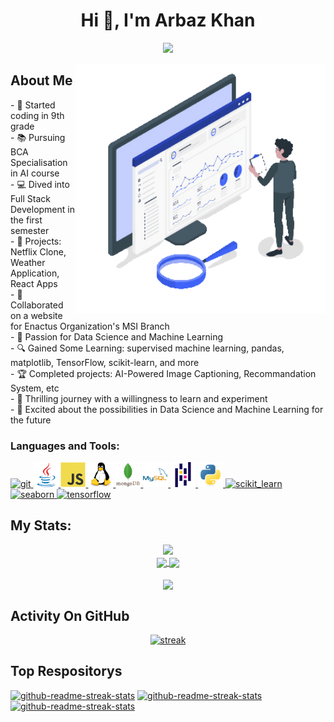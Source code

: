 <!--<img src="https://github.com/Arbazkhan-cs/Arbazkhan-cs/blob/main/banner.gif">-->

<h1 align="center">Hi 👋, I'm Arbaz Khan</h1>
<a href="https://github.com/Arbazkhan-cs">
  <p align="center">
  <img src="https://readme-typing-svg.demolab.com/?lines=A%20Passionate%20Data%20Scienctist%20And%20Machine%20Learning%20Engineer&center=true&width=800&height=40&color=ffffff&vCenter=true&pause=1000&size=25" /> <br> 
  </p>
</a> 

<a href="https://github.com/Arbazkhan-cs">
  <img align="right" alt="Codding" width="400" src="https://github.com/Arbazkhan-cs/Arbazkhan-cs/blob/main/Site-Stats-unscreen.gif">
</a>
<h2>About Me</h2>
- 👦 Started coding in 9th grade <br>
- 📚 Pursuing BCA Specialisation in AI course <br>
- 💻 Dived into Full Stack Development in the first semester <br>
- 🎯 Projects: Netflix Clone, Weather Application, React Apps <br>
- 🤝 Collaborated on a website for Enactus Organization's MSI Branch <br>
- 🧠 Passion for Data Science and Machine Learning <br>
- 🔍 Gained Some Learning: supervised machine learning, pandas, matplotlib, TensorFlow, scikit-learn, and more<br>
- 🏆 Completed projects: AI-Powered Image Captioning, Recommandation System, etc<br>
- 🌟 Thrilling journey with a willingness to learn and experiment <br>
- 🚀 Excited about the possibilities in Data Science and Machine Learning for the future <br>



<h3 align="left">Languages and Tools:</h3>
<p align="left"> <a href="https://git-scm.com/" target="_blank" rel="noreferrer"> <img src="https://www.vectorlogo.zone/logos/git-scm/git-scm-icon.svg" alt="git" width="40" height="40"/> </a> <a href="https://www.java.com" target="_blank" rel="noreferrer"> <img src="https://raw.githubusercontent.com/devicons/devicon/master/icons/java/java-original.svg" alt="java" width="40" height="40"/> </a> <a href="https://developer.mozilla.org/en-US/docs/Web/JavaScript" target="_blank" rel="noreferrer"> <img src="https://raw.githubusercontent.com/devicons/devicon/master/icons/javascript/javascript-original.svg" alt="javascript" width="40" height="40"/> </a> <a href="https://www.linux.org/" target="_blank" rel="noreferrer"> <img src="https://raw.githubusercontent.com/devicons/devicon/master/icons/linux/linux-original.svg" alt="linux" width="40" height="40"/> </a> <a href="https://www.mongodb.com/" target="_blank" rel="noreferrer"> <img src="https://raw.githubusercontent.com/devicons/devicon/master/icons/mongodb/mongodb-original-wordmark.svg" alt="mongodb" width="40" height="40"/> </a> <a href="https://www.mysql.com/" target="_blank" rel="noreferrer"> <img src="https://raw.githubusercontent.com/devicons/devicon/master/icons/mysql/mysql-original-wordmark.svg" alt="mysql" width="40" height="40"/> </a> <a href="https://pandas.pydata.org/" target="_blank" rel="noreferrer"> <img src="https://raw.githubusercontent.com/devicons/devicon/2ae2a900d2f041da66e950e4d48052658d850630/icons/pandas/pandas-original.svg" alt="pandas" width="40" height="40"/> </a> <a href="https://www.python.org" target="_blank" rel="noreferrer"> <img src="https://raw.githubusercontent.com/devicons/devicon/master/icons/python/python-original.svg" alt="python" width="40" height="40"/> </a> <a href="https://scikit-learn.org/" target="_blank" rel="noreferrer"> <img src="https://upload.wikimedia.org/wikipedia/commons/0/05/Scikit_learn_logo_small.svg" alt="scikit_learn" width="40" height="40"/> </a> <a href="https://seaborn.pydata.org/" target="_blank" rel="noreferrer"> <img src="https://seaborn.pydata.org/_images/logo-mark-lightbg.svg" alt="seaborn" width="40" height="40"/> </a> <a href="https://www.tensorflow.org" target="_blank" rel="noreferrer"> <img src="https://www.vectorlogo.zone/logos/tensorflow/tensorflow-icon.svg" alt="tensorflow" width="40" height="40"/> </a> </p>

## My Stats:
<div align="center">
  <a href="https://github.com/Arbazkhan-cs">
  <img height="200px" src="https://github-readme-stats.vercel.app/api?username=Arbazkhan-cs&hide_border=true&show_icons=true&count_private=true&theme=gruvbox&bg_color=151515">
    <br>
    <img align="center" src="http://github-profile-summary-cards.vercel.app/api/cards/repos-per-language?username=Arbazkhan-cs&theme=gruvbox&bg_color=151515" height="180em"/>
    <img align="center" src="http://github-profile-summary-cards.vercel.app/api/cards/productive-time?username=Arbazkhan-cs&theme=gruvbox&bg_color=151515" height="180em"/>
    <br> <br>
    <img align="center" src="http://github-profile-summary-cards.vercel.app/api/cards/profile-details?username=Arbazkhan-cs&theme=gruvbox&bg_color=151515"/>
  </a>
</div>

## Activity On GitHub
<p align="center">
  <a href="https://github.com/Arbazkhan-cs">      
<img title="stats" alt="streak" src="https://github-readme-streak-stats.herokuapp.com/?user=Arbazkhan-cs&theme=dark&hide_border=true&stroke=f53b3b"/>
  </a> 
</p>


## Top Respositorys
  <p align="left">
     <a href="https://github.com/Arbazkhan-cs/AI-Powered-Image-Captioning"><img width="278" src="https://denvercoder1-github-readme-stats.vercel.app/api/pin/?username=Arbazkhan-cs&repo=AI-Powered-Image-Captioning&theme=react&bg_color=1F222E&title_color=F8D866&hide_border=true&icon_color=F8D866&show_icons=false" alt="github-readme-streak-stats"></a>
    <a href="https://github.com/Arbazkhan-cs/Movies-Recommend-System"><img width="278" src="https://denvercoder1-github-readme-stats.vercel.app/api/pin/?username=Arbazkhan-cs&repo=Movies-Recommend-System&theme=react&bg_color=1F222E&title_color=F8D866&hide_border=true&icon_color=F8D866&show_icons=false" alt="github-readme-streak-stats"></a>
   <a href="https://github.com/Arbazkhan-cs/Enactus-Project"><img width="278" src="https://denvercoder1-github-readme-stats.vercel.app/api/pin/?username=Arbazkhan-cs&repo=Enactus-Project&theme=react&bg_color=1F222E&title_color=F8D866&hide_border=true&icon_color=F8D866&show_icons=false" alt="github-readme-streak-stats"></a>
  </p>

